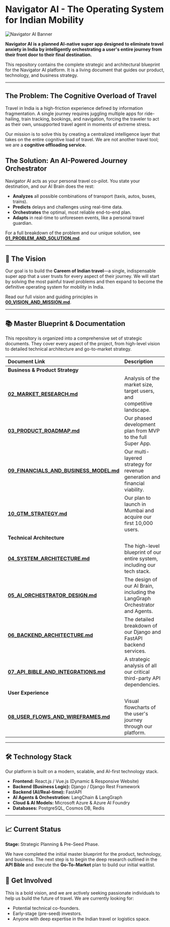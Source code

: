 # Navigator AI - The Operating System for Indian Mobility

![Navigator AI Banner](https://i.imgur.com/your-banner-image-url.png)  <!-- Replace with a cool banner image you create -->

**Navigator AI is a planned AI-native super app designed to eliminate travel anxiety in India by intelligently orchestrating a user's entire journey from their front door to their final destination.**

This repository contains the complete strategic and architectural blueprint for the Navigator AI platform. It is a living document that guides our product, technology, and business strategy.

---

## The Problem: The Cognitive Overload of Travel

Travel in India is a high-friction experience defined by information fragmentation. A single journey requires juggling multiple apps for ride-hailing, train tracking, bookings, and navigation, forcing the traveler to act as their own, unsupported travel agent in moments of extreme stress.

Our mission is to solve this by creating a centralized intelligence layer that takes on the entire cognitive load of travel. We are not another travel tool; we are a **cognitive offloading service.**

## The Solution: An AI-Powered Journey Orchestrator

Navigator AI acts as your personal travel co-pilot. You state your destination, and our AI Brain does the rest:
*   **Analyzes** all possible combinations of transport (taxis, autos, buses, trains).
*   **Predicts** delays and challenges using real-time data.
*   **Orchestrates** the optimal, most reliable end-to-end plan.
*   **Adapts** in real-time to unforeseen events, like a personal travel guardian.

For a full breakdown of the problem and our unique solution, see **[01_PROBLEM_AND_SOLUTION.md](./docs/01_PROBLEM_AND_SOLUTION.md)**.

---

## 🚀 The Vision

Our goal is to build the **Careem of Indian travel**—a single, indispensable super app that a user trusts for every aspect of their journey. We will start by solving the most painful travel problems and then expand to become the definitive operating system for mobility in India.

Read our full vision and guiding principles in **[00_VISION_AND_MISSION.md](./docs/00_VISION_AND_MISSION.md)**.

---

## 📚 Master Blueprint & Documentation

This repository is organized into a comprehensive set of strategic documents. They cover every aspect of the project, from high-level vision to detailed technical architecture and go-to-market strategy.

| Document Link | Description |
| :--- | :--- |
| **Business & Product Strategy** | |
| **[02_MARKET_RESEARCH.md](./docs/02_MARKET_RESEARCH.md)** | Analysis of the market size, target users, and competitive landscape. |
| **[03_PRODUCT_ROADMAP.md](./docs/03_PRODUCT_ROADMAP.md)** | Our phased development plan from MVP to the full Super App. |
| **[09_FINANCIALS_AND_BUSINESS_MODEL.md](./docs/09_FINANCIALS_AND_BUSINESS_MODEL.md)** | Our multi-layered strategy for revenue generation and financial viability. |
| **[10_GTM_STRATEGY.md](./docs/10_GTM_STRATEGY.md)** | Our plan to launch in Mumbai and acquire our first 10,000 users. |
| **Technical Architecture** | |
| **[04_SYSTEM_ARCHITECTURE.md](./docs/04_SYSTEM_ARCHITECTURE.md)** | The high-level blueprint of our entire system, including our tech stack. |
| **[05_AI_ORCHESTRATOR_DESIGN.md](./docs/05_AI_ORCHESTRATOR_DESIGN.md)** | The design of our AI Brain, including the LangGraph Orchestrator and Agents. |
| **[06_BACKEND_ARCHITECTURE.md](./docs/06_BACKEND_ARCHITECTURE.md)** | The detailed breakdown of our Django and FastAPI backend services. |
| **[07_API_BIBLE_AND_INTEGRATIONS.md](./docs/07_API_BIBLE_AND_INTEGRATIONS.md)** | A strategic analysis of all our critical third-party API dependencies. |
| **User Experience** | |
| **[08_USER_FLOWS_AND_WIREFRAMES.md](./docs/08_USER_FLOWS_AND_WIREFRAMES.md)** | Visual flowcharts of the user's journey through our platform. |

---

## 🛠️ Technology Stack

Our platform is built on a modern, scalable, and AI-first technology stack.

*   **Frontend:** React.js / Vue.js (Dynamic & Responsive Website)
*   **Backend (Business Logic):** Django / Django Rest Framework
*   **Backend (AI/Real-time):** FastAPI
*   **AI Agents & Orchestration:** LangChain & LangGraph
*   **Cloud & AI Models:** Microsoft Azure & Azure AI Foundry
*   **Databases:** PostgreSQL, Cosmos DB, Redis

---

## 📈 Current Status

**Stage:** Strategic Planning & Pre-Seed Phase.

We have completed the initial master blueprint for the product, technology, and business. The next step is to begin the deep research outlined in the **API Bible** and execute the **Go-To-Market** plan to build our initial waitlist.

## 🤝 Get Involved

This is a bold vision, and we are actively seeking passionate individuals to help us build the future of travel. We are currently looking for:
*   Potential technical co-founders.
*   Early-stage (pre-seed) investors.
*   Anyone with deep expertise in the Indian travel or logistics space.

